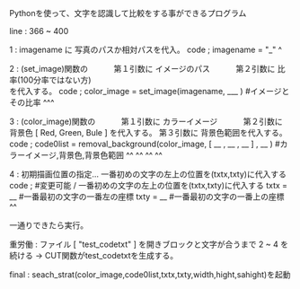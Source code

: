 Pythonを使って、文字を認識して比較をする事ができるプログラム

line : 366 ~ 400

   1  : imagename に 写真のパスか相対パスを代入。
 code ; imagename = "_" 
                     ^

   2  : (set_image)関数の 
   　　　第１引数に  イメージのパス
   　　　第２引数に  比率(100分率ではない方)  
        を代入する。
 code ; color_image = set_image(imagename, ___ ) #イメージとその比率
                                           ^^^

   3  : (color_image)関数の
   　　　第１引数に  カラーイメージ
   　　　第２引数に  背景色 [ Red, Green, Bule ] を代入する。
        第３引数に  背景色範囲を代入する。
 code ; code0list = removal_background(color_image, [ __ , __ , __ ] , __ ) #カラーイメージ,背景色,背景色範囲
                                                      ^^   ^^   ^^     ^^

   4  : 初期描画位置の指定… 一番初めの文字の左上の位置を(txtx,txty)に代入する
 code ; #変更可能 /  一番初めの文字の左上の位置を(txtx,txty)に代入する
        txtx = __ #一番最初の文字の一番左の座標
        txty = __ #一番最初の文字の一番上の座標
               ^^

一通りできたら実行。


重労働 : ファイル [ "test_codetxt" ] を開きブロックと文字が合うまで 2 ~ 4 を続ける
         → CUT関数がtest_codetxtを生成する。

final : seach_strat(color_image,code0list,txtx,txty,width,hight,sahight)を起動